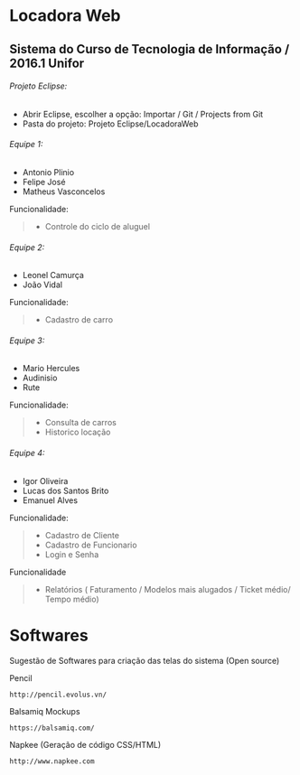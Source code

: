 # Locadora Web

## Sistema do Curso de Tecnologia de Informação / 2016.1 Unifor


###### Projeto Eclipse:

- Abrir Eclipse, escolher a opção: Importar / Git / Projects from Git
- Pasta do projeto:  Projeto Eclipse/LocadoraWeb


###### Equipe 1:

- Antonio Plinio
- Felipe José
- Matheus Vasconcelos
  
Funcionalidade:

> - Controle do ciclo de aluguel

###### Equipe 2:

- Leonel Camurça
- João Vidal

Funcionalidade:

> - Cadastro de carro
  
###### Equipe 3:

- Mario Hercules
- Audinisio
- Rute

Funcionalidade:
  
> - Consulta de carros
> - Historico locação

###### Equipe 4:

- Igor Oliveira
- Lucas dos Santos Brito
- Emanuel Alves

Funcionalidade:

> - Cadastro de Cliente
> - Cadastro de Funcionario
> - Login e Senha

Funcionalidade

> - Relatórios ( Faturamento / Modelos mais alugados / Ticket médio/ Tempo médio)


# Softwares 

Sugestão de Softwares para criação das telas do sistema (Open source)


Pencil

	http://pencil.evolus.vn/
   
Balsamiq Mockups

	https://balsamiq.com/     
    
Napkee (Geração de código CSS/HTML)

	http://www.napkee.com   

